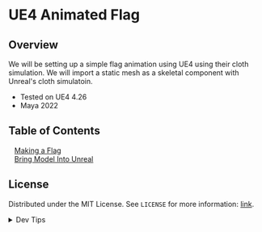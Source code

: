 # UE4 Animated Flag


<!-- OVERVIEW -->
## Overview

We will be setting up a simple flag animation using UE4 using their cloth simulation. We will import a static mesh as a skeletal component with Unreal's cloth simulatoin.
  

* Tested on UE4 4.26
* Maya 2022

<!-- TOC -->
## Table of Contents
<kbd></kbd> &nbsp;&nbsp; [Making a Flag](making-flag/README.md#user-content-making-a-flag) <br>
<kbd></kbd> &nbsp;&nbsp; [Bring Model Into Unreal](model-unreal/README.md#user-content-bring-model-into-unreal)<br>


<!-- LICENSE -->
## License
Distributed under the MIT License. See `LICENSE` for more information: [link](LICENSE).


</p>
</details>
<details><summary>Dev Tips</summary>
make git m="add commit message"
</details>

